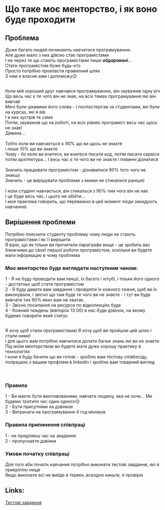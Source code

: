 # Що таке моє менторство, і як воно буде проходити

## Проблема
Дуже багато людей починають навчатися програмуванню</br>
Але дуже мало з них дійсно стає програмістами</br>
І не через те що стають програмістами лише ***обдаровані***...</br>
Стати програмістом буже будь-хто</br>
Просто потрібно прокласти правилний шлях</br>
З чим я власне вам і допоможу😉</br>


</br>
Коли мій хороший друг навчався програмуванню, він зауважив одну річ</br>
Що весь час є те чого він не знає, на всіх темах програмування які він вивчав</br>
Мені були цікавими його слова - і поспостерігав за студентами, які були на курсах, які я вів</br>
І в них зустрів те саме</br>
Потім, зауважив що на роботі, на всіх рівнях програміст весь час щось не знає!</br>
Дивина...</br>


</br>
Тобто коли ви навчається є 90% що ви щось не знаєте</br>
і лише 10% що ви знаєте</br>
Чому - бо коли ви вчитеся, ви вчитеся писати код, потім писати сервіси</br>
потім архітектура... І весь час є те чого ви не знаєте і повинні дізнатися</br>


</br>
Значить працювати програмістом - дізнаватися 90% того чого не знаєш)</br>
Значить - це вирішувати проблеми з якими не стикалися раніше)</br>



</br>
І коли студент навчається, він стикаться з 90% тим чого він не нає</br>
І це буде весь час, і цього не обійти...</br>
І моя практика говорить, що переважно в цей момент люди закидують навчання)</br>


## Вирішення проблеми

Потрібно пояснити студенту проблему чому люди не стають програмістами і як її вирішити</br>
Я вірю, що як тільки ви прочитали параграфи вище - це зробить вас ближчими до своєї першої роботи програмістом, оскільки ви будете мати інформацію в чому проблема</br>


### Моє менторство буде виглядати наступним чином:

1 - Я не буду проводити вам лекції, їх багато і ютубі, і тільки його одного - достатньо щоб стати програмістом</br>
2 - Я буду давати вам завдання і провіряти їх кожного тижня, щоб ви їх виконували, і звісно що там буде те чого ви не знаєте - і тут ви буде вивчати тих 90% яких вам не хватає.</br>
3 - Звісно посилання на ресурси по відеолекціях буде</br>
4 - Кожний тиждень (вівторок 13 00) в нас буде дзвінок, на якому будемо говорити який статус</br>


</br>
Я хочу щоб стали програмістами) Я хочу щоб ви пройшли цей шлях і стали ними!</br>
І для цього вам потрібно навчитися долати багаж знань які ви не знаєте</br>
Під моїм менторством ви будете мати дуже хорошу практику в технологіях</br>
І коли я буду бачити що ви готові - зроблю вам тестову співбесіду, попрацюю з вашим профілем в linkedin і зроблю вам товарний вигляд</br>

</br>
</br>


### Правила
1 - Ви маєте бути вмотивованими, навчати людину, яка не хоче... Ми будемо тратити час один одного😔</br>
2 - Бути присутніми на дзвінках</br>
3 - Витрачати на програмування 4 год мінімум</br>

### Правила припинення співпраці
1 - не приділяєш час на звадання</br>
2 - пропускаєте дзвінки</br>




### Умови початку співпраці
Для того аби почати навчання потрібно виконати тестові завдання, які я прикріплю нище</br>
Якщо виконати всі не вийде в термін, всеодно киньте, я провірю</br>

## Links:
[Тестові завдання](https://github.com/j-five-s/public/blob/main/tasks/index.md)





